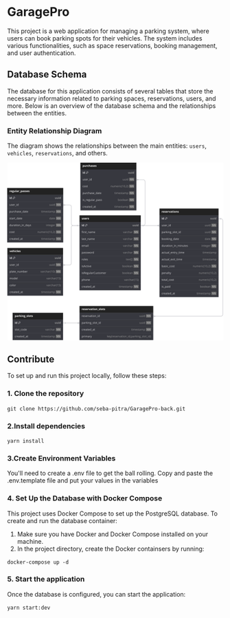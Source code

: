# GaragePro

This project is a web application for managing a parking system, where users can book parking spots for their vehicles. The system includes various functionalities, such as space reservations, booking management, and user authentication.

## Database Schema

The database for this application consists of several tables that store the necessary information related to parking spaces, reservations, users, and more. Below is an overview of the database schema and the relationships between the entities.

### Entity Relationship Diagram

The diagram shows the relationships between the main entities: `users`, `vehicles`, `reservations`, and others.

![Database Diagram](./docs/database-diagram.svg)

## Contribute

To set up and run this project locally, follow these steps:

### 1. Clone the repository

```
git clone https://github.com/seba-pitra/GaragePro-back.git
```

### 2.Install dependencies

```
yarn install
```

### 3.Create Environment Variables

You'll need to create a .env file to get the ball rolling. Copy and paste the .env.template file and put your values in the variables

### 4. Set Up the Database with Docker Compose

This project uses Docker Compose to set up the PostgreSQL database. To create and run the database container:

1. Make sure you have Docker and Docker Compose installed on your machine.
2. In the project directory, create the Docker containsers by running:

```
docker-compose up -d
```

### 5. Start the application

Once the database is configured, you can start the application:

```
yarn start:dev
```

